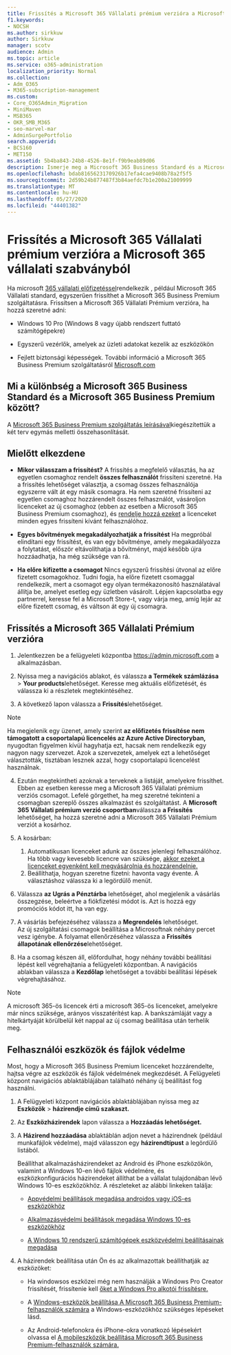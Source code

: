 ```yaml
---
title: Frissítés a Microsoft 365 Vállalati prémium verzióra a Microsoft 365 vállalati szabványból
f1.keywords:
- NOCSH
ms.author: sirkkuw
author: Sirkkuw
manager: scotv
audience: Admin
ms.topic: article
ms.service: o365-administration
localization_priority: Normal
ms.collection:
- Adm_O365
- M365-subscription-management
ms.custom:
- Core_O365Admin_Migration
- MiniMaven
- MSB365
- OKR_SMB_M365
- seo-marvel-mar
- AdminSurgePortfolio
search.appverid:
- BCS160
- MET150
ms.assetid: 5b4ba843-24b8-4526-8e1f-f9b9eab89d06
description: Ismerje meg a Microsoft 365 Business Standard és a Microsoft 365 Business Premium közötti különbséget, valamint azt, hogy miként frissíthet microsoft 365 Business Premium verzióra.
ms.openlocfilehash: bdab8165623170926b17efa4cae9408b78a2f5f5
ms.sourcegitcommit: 2d59b24b877487f3b84aefdc7b1e200a21009999
ms.translationtype: MT
ms.contentlocale: hu-HU
ms.lasthandoff: 05/27/2020
ms.locfileid: "44401382"
---
```

# <a name="upgrade-to-microsoft-365-business-premium-from-microsoft-365-business-standard"></a>Frissítés a Microsoft 365 Vállalati prémium verzióra a Microsoft 365 vállalati szabványból

Ha microsoft [365 vállalati előfizetéssel](https://products.office.com/compare-all-microsoft-office-products-4-column?activetab=tab:primaryr2)rendelkezik , például Microsoft 365 Vállalati standard, egyszerűen frissíthet a Microsoft 365 Business Premium szolgáltatásra. Frissítsen a Microsoft 365 Vállalati Prémium verzióra, ha hozzá szeretné adni:

- Windows 10 Pro (Windows 8 vagy újabb rendszert futtató számítógépekre)

- Egyszerű vezérlők, amelyek az üzleti adatokat kezelik az eszközökön

- Fejlett biztonsági képességek.
További információ a Microsoft 365 Business Premium szolgáltatásról [Microsoft.com](https://www.microsoft.com/microsoft-365/business)

## <a name="whats-the-difference-between-microsoft-365-business-standard-and-microsoft-365-business-premium"></a>Mi a különbség a Microsoft 365 Business Standard és a Microsoft 365 Business Premium között?

A [Microsoft 365 Business Premium szolgáltatás leírásával](https://docs.microsoft.com/office365/servicedescriptions/microsoft-365-service-descriptions/microsoft-365-business-service-description)kiegészítettük a két terv egymás melletti összehasonlítását. 

## <a name="before-you-get-started"></a>Mielőtt elkezdene

- **Mikor válasszam a frissítést?** A frissítés a megfelelő választás, ha az egyetlen csomaghoz rendelt **összes felhasználót** frissíteni szeretné. Ha a frissítés lehetőséget választja, a csomag összes felhasználója egyszerre vált át egy másik csomagra. Ha nem szeretné frissíteni az egyetlen csomaghoz hozzárendelt összes felhasználót, vásároljon licenceket az új csomaghoz (ebben az esetben a Microsoft 365 Business Premium csomaghoz), és [rendelje hozzá ezeket](../admin/manage/assign-licenses-to-users.md) a licenceket minden egyes frissíteni kívánt felhasználóhoz.

- **Egyes bővítmények megakadályozhatják a frissítést** Ha megpróbál elindítani egy frissítést, és van egy bővítménye, amely megakadályozza a folytatást, először eltávolíthatja a bővítményt, majd később újra hozzáadhatja, ha még szüksége van rá.

- **Ha előre kifizette a csomagot** Nincs egyszerű frissítési útvonal az előre fizetett csomagokhoz. Tudni fogja, ha előre fizetett csomaggal rendelkezik, mert a csomagot egy olyan termékazonosító használatával állítja be, amelyet esetleg egy üzletben vásárolt. Lépjen kapcsolatba egy partnerrel, keresse fel a Microsoft Store-t, vagy várja meg, amíg lejár az előre fizetett csomag, és váltson át egy új csomagra.

## <a name="upgrade-to-microsoft-365-business-premium"></a>Frissítés a Microsoft 365 Vállalati Prémium verzióra

1. Jelentkezzen be a felügyeleti központba <a href="https://go.microsoft.com/fwlink/p/?linkid=837890" target="_blank">https://admin.microsoft.com</a> a alkalmazásban.

2. Nyissa meg a navigációs ablakot, és válassza **a Termékek számlázása** \> **Your products**lehetőséget. Keresse meg aktuális előfizetését, és válassza ki a részletek megtekintéséhez.

3. A következő lapon válassza a **Frissítés**lehetőséget.

  > [!NOTE]
  > Ha megjelenik egy üzenet, amely szerint **az előfizetés frissítése nem támogatott a csoportalapú licencelés az Azure Active Directoryban,** nyugodtan figyelmen kívül hagyhatja ezt, hacsak nem rendelkezik egy nagyon nagy szervezet. Azok a szervezetek, amelyek ezt a lehetőséget választották, tisztában lesznek azzal, hogy csoportalapú licencelést használnak.

4. Ezután megtekintheti azoknak a terveknek a listáját, amelyekre frissíthet. Ebben az esetben keresse meg a Microsoft 365 Vállalati prémium verziós csomagot. Lefelé görgethet, ha meg szeretné tekinteni a csomagban szereplő összes alkalmazást és szolgáltatást. A **Microsoft 365 Vállalati prémium verzió csoportban**válassza **a Frissítés** lehetőséget, ha hozzá szeretné adni a Microsoft 365 Vállalati Prémium verziót a kosárhoz.

5. A kosárban:

    1. Automatikusan licenceket adunk az összes jelenlegi felhasználóhoz. Ha több vagy kevesebb licencre van szüksége, [akkor ezeket a licenceket egyenként kell megvásárolnia és hozzárendelnie.](../admin/manage/assign-licenses-to-users.md)  
    2. Beállíthatja, hogyan szeretne fizetni: havonta vagy évente. A választáshoz válassza ki a legördülő menüt.

6. Válassza **az Ugrás a Pénztárba** lehetőséget, ahol megjelenik a vásárlás összegzése, beleértve a fiókfizetési módot is. Azt is hozzá egy promóciós kódot itt, ha van egy.

7. A vásárlás befejezéséhez válassza a **Megrendelés** lehetőséget.\
Az új szolgáltatási csomagok beállítása a Microsoftnak néhány percet vesz igénybe. A folyamat ellenőrzéséhez válassza a **Frissítés állapotának ellenőrzése**lehetőséget.

8. Ha a csomag készen áll, előfordulhat, hogy néhány további beállítási lépést kell végrehajtania a felügyeleti központban. A navigációs ablakban válassza a **Kezdőlap** lehetőséget a további beállítási lépések végrehajtásához.

> [!NOTE]
> A microsoft 365-ös licencek érti a microsoft 365-ös licenceket, amelyekre már nincs szüksége, arányos visszatérítést kap. A bankszámláját vagy a hitelkártyáját körülbelül két nappal az új csomag beállítása után terhelik meg.
  
## <a name="protect-user-devices-and-files"></a>Felhasználói eszközök és fájlok védelme

Most, hogy a Microsoft 365 Business Premium licenceket hozzárendelte, hajtsa végre az eszközök és fájlok védelmének megkezdését. A Felügyeleti központ navigációs ablaktáblájában található néhány új beállítást fog használni.
  
1. A Felügyeleti központ navigációs ablaktáblájában nyissa meg az **Eszközök** \> **házirendje című szakaszt.**

2. Az **Eszközházirendek** lapon válassza a **Hozzáadás lehetőséget.**

3. A **Házirend hozzáadása** ablaktáblán adjon nevet a házirendnek (például munkafájlok védelme), majd válasszon egy **házirendtípust** a legördülő listából.

    Beállíthat alkalmazásházirendeket az Android és iPhone eszközökön, valamint a Windows 10-en lévő fájlok védelmére, és eszközkonfigurációs házirendeket állíthat be a vállalat tulajdonában lévő Windows 10-es eszközökhöz. A részleteket az alábbi linkeken találja:

    - [Appvédelmi beállítások megadása androidos vagy iOS-es eszközökhöz](app-protection-settings-for-android-and-ios.md)

    - [Alkalmazásvédelmi beállítások megadása Windows 10-es eszközökhöz](protection-settings-for-windows-10-devices.md)

    - [A Windows 10 rendszerű számítógépek eszközvédelmi beállításainak megadása](protection-settings-for-windows-10-pcs.md)

4. A házirendek beállítása után Ön és az alkalmazottak beállíthatják az eszközöket:

    - Ha windowsos eszközei még nem használják a Windows Pro Creator frissítését, frissítenie kell [őket a Windows Pro alkotói frissítésre.](upgrade-to-windows-pro-creators-update.md)

    - A [Windows-eszközök beállítása A Microsoft 365 Business Premium-felhasználók számára](set-up-windows-devices.md) a Windows-eszközökhöz szükséges lépéseket lásd.

    - Az Android-telefonokra és iPhone-okra vonatkozó lépésekért olvassa el [A mobileszközök beállítása Microsoft 365 Business Premium-felhasználók számára.](set-up-mobile-devices.md)